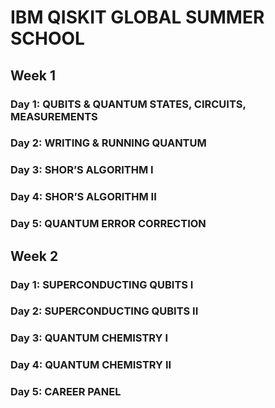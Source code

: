 # IBM QISKIT GLOBAL SUMMER SCHOOL

## Week 1

### Day 1: QUBITS & QUANTUM STATES, CIRCUITS, MEASUREMENTS

### Day 2: WRITING & RUNNING QUANTUM

### Day 3: SHOR’S ALGORITHM I

### Day 4: SHOR’S ALGORITHM II

### Day 5: QUANTUM ERROR CORRECTION

## Week 2

### Day 1: SUPERCONDUCTING QUBITS I

### Day 2: SUPERCONDUCTING QUBITS II

### Day 3: QUANTUM CHEMISTRY I

### Day 4: QUANTUM CHEMISTRY II

### Day 5: CAREER PANEL 
